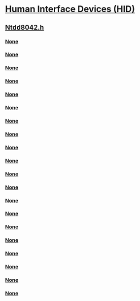 # [Human Interface Devices (HID)](../_hid/index.md)
## [Ntdd8042.h](index.md)
### [None](../ntdd8042/nc-ntdd8042-pi8042_isr_write_port.md)
### [None](../ntdd8042/nc-ntdd8042-pi8042_keyboard_initialization_routine.md)
### [None](../ntdd8042/nc-ntdd8042-pi8042_keyboard_isr.md)
### [None](../ntdd8042/nc-ntdd8042-pi8042_mouse_isr.md)
### [None](../ntdd8042/nc-ntdd8042-pi8042_queue_packet.md)
### [None](../ntdd8042/nc-ntdd8042-pi8042_synch_read_port.md)
### [None](../ntdd8042/nc-ntdd8042-pi8042_synch_write_port.md)
### [None](../ntdd8042/ne-ntdd8042-_keyboard_scan_state.md)
### [None](../ntdd8042/ne-ntdd8042-_mouse_state.md)
### [None](../ntdd8042/ni-ntdd8042-ioctl_internal_i8042_controller_write_buffer.md)
### [None](../ntdd8042/ni-ntdd8042-ioctl_internal_i8042_hook_keyboard.md)
### [None](../ntdd8042/ni-ntdd8042-ioctl_internal_i8042_hook_mouse.md)
### [None](../ntdd8042/ni-ntdd8042-ioctl_internal_i8042_keyboard_start_information.md)
### [None](../ntdd8042/ni-ntdd8042-ioctl_internal_i8042_keyboard_write_buffer.md)
### [None](../ntdd8042/ni-ntdd8042-ioctl_internal_i8042_mouse_start_information.md)
### [None](../ntdd8042/ni-ntdd8042-ioctl_internal_i8042_mouse_write_buffer.md)
### [None](../ntdd8042/ns-ntdd8042-_internal_i8042_hook_keyboard.md)
### [None](../ntdd8042/ns-ntdd8042-_internal_i8042_hook_mouse.md)
### [None](../ntdd8042/ns-ntdd8042-_internal_i8042_start_information.md)
### [None](../ntdd8042/ns-ntdd8042-_output_packet.md)
